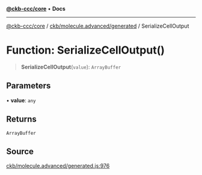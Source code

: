 [**@ckb-ccc/core**](README.md) • **Docs**

***

[@ckb-ccc/core](README.md) / [ckb/molecule.advanced/generated](ckb.molecule.advanced.generated.md) / SerializeCellOutput

# Function: SerializeCellOutput()

> **SerializeCellOutput**(`value`): `ArrayBuffer`

## Parameters

• **value**: `any`

## Returns

`ArrayBuffer`

## Source

[ckb/molecule.advanced/generated.js:976](https://github.com/SpectreMercury/ccc/blob/1b34760fdeb60ebebc0a7e641c12ef11dff1e7d0/packages/core/src/ckb/molecule.advanced/generated.js#L976)
